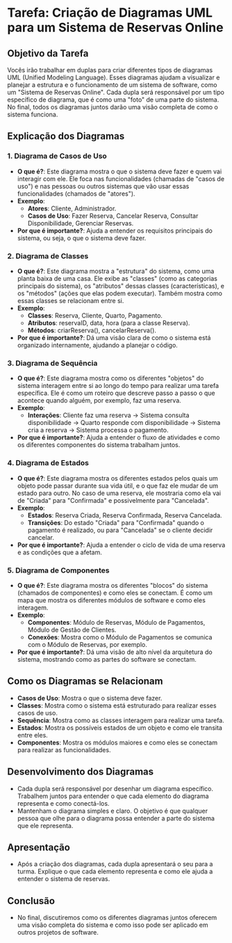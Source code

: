 # Tarefa: Criação de Diagramas UML para um Sistema de Reservas Online

## Objetivo da Tarefa

Vocês irão trabalhar em duplas para criar diferentes tipos de diagramas UML (Unified Modeling Language). Esses diagramas ajudam a visualizar e planejar a estrutura e o funcionamento de um sistema de software, como um "Sistema de Reservas Online". Cada dupla será responsável por um tipo específico de diagrama, que é como uma "foto" de uma parte do sistema. No final, todos os diagramas juntos darão uma visão completa de como o sistema funciona.

## Explicação dos Diagramas

### 1. Diagrama de Casos de Uso
- **O que é?**: Este diagrama mostra o que o sistema deve fazer e quem vai interagir com ele. Ele foca nas funcionalidades (chamadas de "casos de uso") e nas pessoas ou outros sistemas que vão usar essas funcionalidades (chamados de "atores").
- **Exemplo**:
  - **Atores**: Cliente, Administrador.
  - **Casos de Uso**: Fazer Reserva, Cancelar Reserva, Consultar Disponibilidade, Gerenciar Reservas.
- **Por que é importante?**: Ajuda a entender os requisitos principais do sistema, ou seja, o que o sistema deve fazer.

### 2. Diagrama de Classes
- **O que é?**: Este diagrama mostra a "estrutura" do sistema, como uma planta baixa de uma casa. Ele exibe as "classes" (como as categorias principais do sistema), os "atributos" dessas classes (características), e os "métodos" (ações que elas podem executar). Também mostra como essas classes se relacionam entre si.
- **Exemplo**:
  - **Classes**: Reserva, Cliente, Quarto, Pagamento.
  - **Atributos**: reservaID, data, hora (para a classe Reserva).
  - **Métodos**: criarReserva(), cancelarReserva().
- **Por que é importante?**: Dá uma visão clara de como o sistema está organizado internamente, ajudando a planejar o código.

### 3. Diagrama de Sequência
- **O que é?**: Este diagrama mostra como os diferentes "objetos" do sistema interagem entre si ao longo do tempo para realizar uma tarefa específica. Ele é como um roteiro que descreve passo a passo o que acontece quando alguém, por exemplo, faz uma reserva.
- **Exemplo**:
  - **Interações**: Cliente faz uma reserva -> Sistema consulta disponibilidade -> Quarto responde com disponibilidade -> Sistema cria a reserva -> Sistema processa o pagamento.
- **Por que é importante?**: Ajuda a entender o fluxo de atividades e como os diferentes componentes do sistema trabalham juntos.

### 4. Diagrama de Estados
- **O que é?**: Este diagrama mostra os diferentes estados pelos quais um objeto pode passar durante sua vida útil, e o que faz ele mudar de um estado para outro. No caso de uma reserva, ele mostraria como ela vai de "Criada" para "Confirmada" e possivelmente para "Cancelada".
- **Exemplo**:
  - **Estados**: Reserva Criada, Reserva Confirmada, Reserva Cancelada.
  - **Transições**: Do estado "Criada" para "Confirmada" quando o pagamento é realizado, ou para "Cancelada" se o cliente decidir cancelar.
- **Por que é importante?**: Ajuda a entender o ciclo de vida de uma reserva e as condições que a afetam.

### 5. Diagrama de Componentes
- **O que é?**: Este diagrama mostra os diferentes "blocos" do sistema (chamados de componentes) e como eles se conectam. É como um mapa que mostra os diferentes módulos de software e como eles interagem.
- **Exemplo**:
  - **Componentes**: Módulo de Reservas, Módulo de Pagamentos, Módulo de Gestão de Clientes.
  - **Conexões**: Mostra como o Módulo de Pagamentos se comunica com o Módulo de Reservas, por exemplo.
- **Por que é importante?**: Dá uma visão de alto nível da arquitetura do sistema, mostrando como as partes do software se conectam.

## Como os Diagramas se Relacionam
- **Casos de Uso**: Mostra o que o sistema deve fazer.
- **Classes**: Mostra como o sistema está estruturado para realizar esses casos de uso.
- **Sequência**: Mostra como as classes interagem para realizar uma tarefa.
- **Estados**: Mostra os possíveis estados de um objeto e como ele transita entre eles.
- **Componentes**: Mostra os módulos maiores e como eles se conectam para realizar as funcionalidades.

## Desenvolvimento dos Diagramas
- Cada dupla será responsável por desenhar um diagrama específico. Trabalhem juntos para entender o que cada elemento do diagrama representa e como conectá-los.
- Mantenham o diagrama simples e claro. O objetivo é que qualquer pessoa que olhe para o diagrama possa entender a parte do sistema que ele representa.

## Apresentação
- Após a criação dos diagramas, cada dupla apresentará o seu para a turma. Explique o que cada elemento representa e como ele ajuda a entender o sistema de reservas.

## Conclusão
- No final, discutiremos como os diferentes diagramas juntos oferecem uma visão completa do sistema e como isso pode ser aplicado em outros projetos de software.

